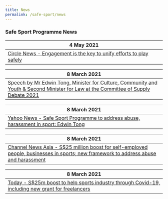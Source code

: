 ```yaml
---
title: News
permalink: /safe-sport/news
---
```



### Safe Sport Programme News

| 4 May  2021 | 
| -------- | 
| [Circle News - Engagement is the key to unify efforts to play safely ](https://circle.myactivesg.com/circle-news/articles/engagement-is-the-key-to-unify-efforts-to-play-safely)

| 8 March 2021 | 
| -------- | 
| [Speech by Mr Edwin Tong, Minister for Culture, Community and Youth & Second Minister for Law at the Committee of Supply Debate 2021](https://www.mccy.gov.sg/about-us/news-and-resources/speeches/2021/mar/forging-forward-together) |

| 8 March 2021 | 
| -------- | 
| [Yahoo News - Safe Sport Programme to address abuse, harassment in sport: Edwin Tong ](https://sg.news.yahoo.com/safe-sports-programme-address-abuse-harassment-sport-edwin-tong-061234810.html?guccounter=1&guce_referrer=aHR0cHM6Ly93d3cuc3BvcnRzaW5nYXBvcmUuZ292LnNnLw&guce_referrer_sig=AQAAAK0aj92Nv9LZAvqD0223o2F00iu5xVj0aYs9kei-trX55cRv2t1FWM5Q7Pztj81_HKK_xDycNACZ2V2N9K-A0UgPq4wMOJjyVRjMdzI9Oe84N6DkCOPU_xmDEPv0leZyNGJTaJ-cZ-iocZKtB8o-AMpelbwXUYqybrTLot41eK_F)|

| 8 March 2021 | 
| -------- | 
| [Channel News Asia - S$25 million boost for self-employed people, businesses in sports; new framework to address abuse and harassment](https://www.channelnewsasia.com/news/singapore/mccy-25-million-boost-self-employed-people-businesses-sports-14360026) |

| 8 March 2021 | 
| -------- | 
| [Today - S$25m boost to help sports industry through Covid-19, including new grant for freelancers ](https://www.todayonline.com/singapore/s25m-boost-help-sports-industry-through-covid-19-including-new-grant-freelancers)|